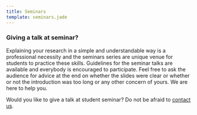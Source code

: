 ```yaml
---
title: Seminars
template: seminars.jade
---
```

### Giving a talk at seminar?

Explaining your research in a simple and understandable way is a
professional necessity and the seminars series are unique venue for
students to practice these skills. Guidelines for the seminar talks are
available and everybody is encouraged to participate. 
Feel free to ask the audience for advice at the end on whether the
slides were clear or whether or not the introduction was too long or any
other concern of yours. We are here to help you.

Would you like to give a talk at student seminar? Do not be afraid to
[contact us](mailto:acm-student@imperial.ac.uk).
